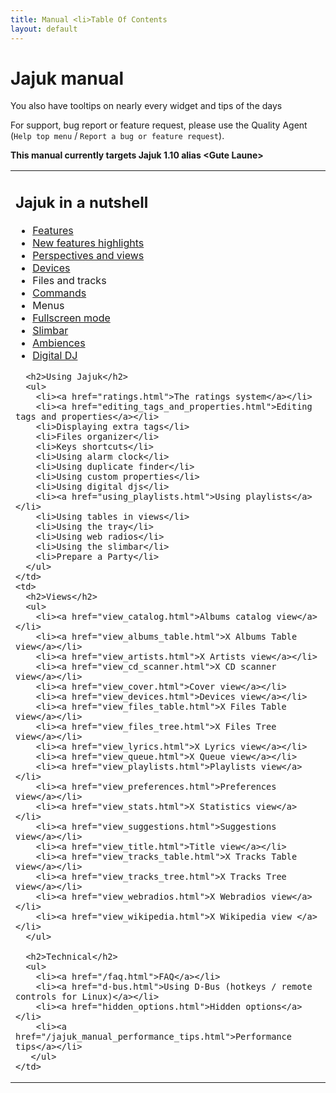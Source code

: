 ```yaml
---
title: Manual <li>Table Of Contents
layout: default
---
```


# Jajuk manual
<div class='info'>
You also have tooltips on nearly every widget and tips of the days
</div>

For support, bug report or feature request, please use the Quality Agent (``Help top menu`` / ``Report a bug or feature request``). 

**This manual currently targets Jajuk 1.10 alias \<Gute Laune\>**

<table>
  <tr>
    <td>
      <h2>Jajuk in a nutshell</h2>
      <ul>
        <li><a href="/features.html">Features</a></li>
        <li><a href="/new_features.html">New features highlights</a></li>
        <li><a href="perspectives.html">Perspectives and views</a></li>
        <li><a href="devices.html">Devices</a></li>
        <li>Files and tracks</li>
        <li><a href="commands.html">Commands</a></li>
        <li>Menus</li>
        <li><a href="fullscreen.html">Fullscreen mode</a></li>
        <li><a href="slimbar.html">Slimbar</a></li>
        <li><a href="ambiences.html">Ambiences</a></li>
        <li><a href="ddj.html">Digital DJ</a></li>
      </ul> 
      
      <h2>Using Jajuk</h2>
      <ul>
        <li><a href="ratings.html">The ratings system</a></li>
        <li><a href="editing_tags_and_properties.html">Editing tags and properties</a></li>
        <li>Displaying extra tags</li>
        <li>Files organizer</li>
        <li>Keys shortcuts</li>
        <li>Using alarm clock</li>
        <li>Using duplicate finder</li>
        <li>Using custom properties</li>
        <li>Using digital djs</li>
        <li><a href="using_playlists.html">Using playlists</a></li>
        <li>Using tables in views</li>
        <li>Using the tray</li>
        <li>Using web radios</li>
        <li>Using the slimbar</li>
        <li>Prepare a Party</li>
      </ul>
    </td>
    <td>
      <h2>Views</h2>
      <ul>
        <li><a href="view_catalog.html">Albums catalog view</a></li>
        <li><a href="view_albums_table.html">X Albums Table view</a></li>
        <li><a href="view_artists.html">X Artists view</a></li>
        <li><a href="view_cd_scanner.html">X CD scanner view</a></li>
        <li><a href="view_cover.html">Cover view</a></li>
        <li><a href="view_devices.html">Devices view</a></li>
        <li><a href="view_files_table.html">X Files Table view</a></li>
        <li><a href="view_files_tree.html">X Files Tree view</a></li>
        <li><a href="view_lyrics.html">X Lyrics view</a></li>
        <li><a href="view_queue.html">X Queue view</a></li>
        <li><a href="view_playlists.html">Playlists view</a></li>
        <li><a href="view_preferences.html">Preferences view</a></li>
        <li><a href="view_stats.html">X Statistics view</a></li>
        <li><a href="view_suggestions.html">Suggestions view</a></li>
        <li><a href="view_title.html">Title view</a></li>
        <li><a href="view_tracks_table.html">X Tracks Table view</a></li>
        <li><a href="view_tracks_tree.html">X Tracks Tree view</a></li>
        <li><a href="view_webradios.html">X Webradios view</a></li>
        <li><a href="view_wikipedia.html">X Wikipedia view </a></li>
      </ul>
      
      <h2>Technical</h2>
      <ul>
        <li><a href="/faq.html">FAQ</a></li>
        <li><a href="d-bus.html">Using D-Bus (hotkeys / remote controls for Linux)</a></li>
        <li><a href="hidden_options.html">Hidden options</a></li>
        <li><a href="/jajuk_manual_performance_tips.html">Performance tips</a></li>
       </ul>
    </td>
  </tr>  
</table>